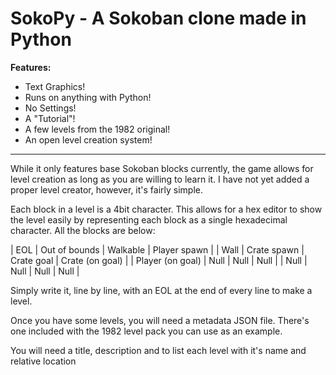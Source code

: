 # SokoPy - A Sokoban clone made in Python

**Features:**
- Text Graphics!
- Runs on anything with Python!
- No Settings!
- A "Tutorial"!
- A few levels from the 1982 original!
- An open level creation system!

---

While it only features base Sokoban blocks currently, the game allows for level creation as long as you are willing to learn it.
I have not yet added a proper level creator, however, it's fairly simple.

Each block in a level is a 4bit character. This allows for a hex editor to show the level easily by representing each block as a single hexadecimal character. All the blocks are below:

| EOL | Out of bounds | Walkable | Player spawn |
| Wall | Crate spawn | Crate goal | Crate (on goal) |
| Player (on goal) | Null | Null | Null |
| Null | Null | Null | Null |

Simply write it, line by line, with an EOL at the end of every line to make a level.

Once you have some levels, you will need a metadata JSON file. There's one included with the 1982 level pack you can use as an example.

You will need a title, description and to list each level with it's name and relative location